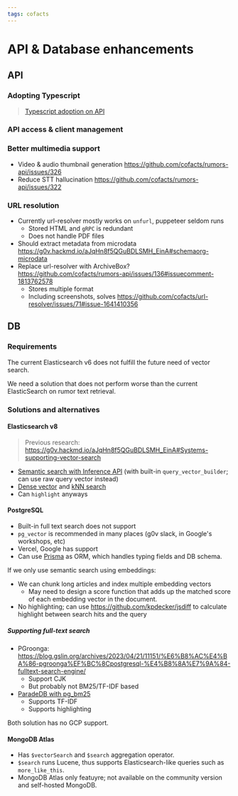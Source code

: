 ```yaml
---
tags: cofacts
---
```


# API & Database enhancements

## API

### Adopting Typescript
> [Typescript adoption on API](https://g0v.hackmd.io/It97AgA4RU6EwlWc7Q2yLw#rumors-api)

### API access & client management


### Better multimedia support
- Video & audio thumbnail generation https://github.com/cofacts/rumors-api/issues/326
- Reduce STT hallucination https://github.com/cofacts/rumors-api/issues/322

### URL resolution

- Currently url-resolver mostly works on `unfurl`, puppeteer seldom runs
    - Stored HTML and  `gRPC` is redundant
    - Does not handle PDF files
- Should extract metadata from microdata https://g0v.hackmd.io/aJqHn8f5QGuBDLSMH_EinA#schemaorg-microdata
- Replace url-resolver with ArchiveBox? https://github.com/cofacts/rumors-api/issues/136#issuecomment-1813762578
    - Stores multiple format
    - Including screenshots, solves https://github.com/cofacts/url-resolver/issues/71#issue-1641410356


## DB

### Requirements

The current Elasticsearch v6 does not fulfill the future need of vector search.

We need a solution that does not perform worse than the current ElasticSearch on rumor text retrieval.

### Solutions and alternatives

#### Elasticsearch v8

> Previous research: https://g0v.hackmd.io/aJqHn8f5QGuBDLSMH_EinA#Systems-supporting-vector-search

- [Semantic search with Inference API](https://www.elastic.co/guide/en/elasticsearch/reference/8.12/semantic-search-inference.html) (with built-in `query_vector_builder`; can use raw query vector instead)
- [Dense vector](https://www.elastic.co/guide/en/elasticsearch/reference/8.12/dense-vector.html) and [kNN search](https://www.elastic.co/guide/en/elasticsearch/reference/8.12/search-search.html#search-api-knn)
- Can `highlight` anyways

#### PostgreSQL

- Built-in full text search does not support
- `pg_vector` is recommended in many places (g0v slack, in Google's workshops, etc)
- Vercel, Google has support
- Can use [Prisma](https://www.prisma.io/) as ORM, which handles typing fields and DB schema.

If we only use semantic search using embeddings:
- We can chunk long articles and index multiple embedding vectors
    - May need to design a score function that adds up the matched score of each embedding vector in the document.
- No highlighting; can use  https://github.com/kpdecker/jsdiff to calculate highlight between search hits and the query


##### Supporting full-text search

- PGroonga: https://blog.gslin.org/archives/2023/04/21/11151/%E6%B8%AC%E4%BA%86-pgroonga%EF%BC%8Cpostgresql-%E4%B8%8A%E7%9A%84-fulltext-search-engine/
    - Support CJK
    - But probably not BM25/TF-IDF based
- [ParadeDB with pg_bm25](https://news.ycombinator.com/item?id=37809126)
    - Supports TF-IDF
    - Supports highlighting
    
Both solution has no GCP support.

#### MongoDB Atlas

- Has `$vectorSearch` and `$search` aggregation operator.
- `$search` runs Lucene, thus supports Elasticsearch-like queries such as `more_like_this`.
- MongoDB Atlas only featuyre; not available on the community version and self-hosted MongoDB.
